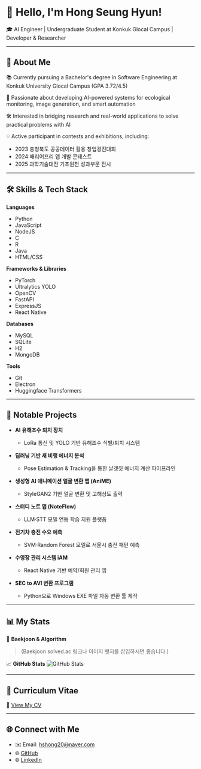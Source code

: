 # 👋 Hello, I'm Hong Seung Hyun!

🎓 AI Engineer | Undergraduate Student at Konkuk Glocal Campus | Developer & Researcher

---

## 🌟 About Me

📚 Currently pursuing a Bachelor's degree in Software Engineering at Konkuk University Glocal Campus (GPA 3.72/4.5)

🧠 Passionate about developing AI-powered systems for ecological monitoring, image generation, and smart automation

🛠️ Interested in bridging research and real-world applications to solve practical problems with AI

💡 Active participant in contests and exhibitions, including:
- 2023 충청북도 공공데이터 활용 창업경진대회
- 2024 배리어프리 앱 개발 콘테스트
- 2025 과학기술대전 기초원천 성과부문 전시

---

## 🛠️ Skills & Tech Stack

**Languages**
- Python
- JavaScript
- NodeJS
- C
- R
- Java
- HTML/CSS

**Frameworks & Libraries**
- PyTorch
- Ultralytics YOLO
- OpenCV
- FastAPI
- ExpressJS
- React Native

**Databases**
- MySQL
- SQLite
- H2
- MongoDB

**Tools**
- Git
- Electron
- Huggingface Transformers

---

## 💼 Notable Projects

- **AI 유해조수 퇴치 장치**
  - LoRa 통신 및 YOLO 기반 유해조수 식별/퇴치 시스템

- **딥러닝 기반 새 비행 에너지 분석**
  - Pose Estimation & Tracking을 통한 날갯짓 에너지 계산 파이프라인

- **생성형 AI 애니메이션 얼굴 변환 앱 (AniME)**
  - StyleGAN2 기반 얼굴 변환 및 고해상도 출력

- **스터디 노트 앱 (NoteFlow)**
  - LLM·STT 모델 연동 학습 지원 플랫폼

- **전기차 충전 수요 예측**
  - SVM·Random Forest 모델로 서울시 충전 패턴 예측

- **수영장 관리 시스템 iAM**
  - React Native 기반 예약/회원 관리 앱

- **SEC to AVI 변환 프로그램**
  - Python으로 Windows EXE 파일 자동 변환 툴 제작

---

## 📊 My Stats

🏅 **Baekjoon & Algorithm**
> (Baekjoon solved.ac 링크나 이미지 뱃지를 삽입하시면 좋습니다.)

📈 **GitHub Stats**
![GitHub Stats](https://github-readme-stats.vercel.app/api?username=Daeol-hong&show_icons=true&theme=radical)

---

## 📄 Curriculum Vitae

🔗 [View My CV](https://www.github.com/Daeol-hong)

---

## 🌐 Connect with Me

- ✉️ Email: hshong20@naver.com
- 🌐 [GitHub](https://www.github.com/Daeol-hong)
- 🌐 [LinkedIn](https://www.linkedin.com/in/shhong20/)
